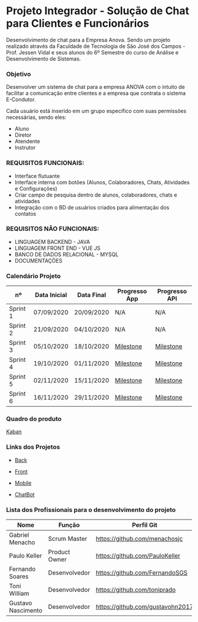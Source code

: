 # Projeto Integrador - Solução de Chat para Clientes e Funcionários

Desenvolvimento de chat para a Empresa Anova. Sendo um projeto realizado através da Faculdade de Tecnologia de São José dos Campos - Prof. Jessen Vidal e seus alunos do 6º Semestre do curso de Análise e Desenvolvimento de Sistemas.


### Objetivo


Desenvolver um sistema de chat para a empresa ANOVA com o intuito de facilitar a comunicação entre clientes e a empresa que contrata o sistema E-Condutor.

Cada usuário está inserido em um grupo específico com suas permissões necessárias, sendo eles:


* Aluno 
* Diretor
* Atendente
* Instrutor



### REQUISITOS FUNCIONAIS:


* Interface flutuante
* Interface interna com botões (Alunos, Colaboradores, Chats, Atividades e Configurações)
* Criar campo de pesquisa dentro de alunos, colaboradores, chats e atividades
* Integração com o BD de usuários criados para alimentação dos contatos


### REQUISITOS NÃO FUNCIONAIS:

* LINGUAGEM BACKEND - JAVA
* LINGUAGEM FRONT END - VUE JS
* BANCO DE DADOS RELACIONAL - MYSQL
* DOCUMENTAÇÕES

### Calendário Projeto


| nº        |  Data Inicial |  Data Final | Progresso App  | Progresso API |
|---|---|---|---|---|
|Sprint 1   | 07/09/2020 | 20/09/2020     | N/A  | N/A |
|Sprint 2   | 21/09/2020 | 04/10/2020     | N/A  | N/A |
|Sprint 3   | 05/10/2020 | 18/10/2020     | [Milestone](https://github.com/FATEC-SJC-NoName/back-chat-app/milestone/1)  | [Milestone](https://github.com/FATEC-SJC-NoName/front-chat-app/milestone/1) |
|Sprint 4   | 19/10/2020 | 01/11/2020     | [Milestone](https://github.com/FATEC-SJC-NoName/back-chat-app/milestone/2)  | [Milestone](https://github.com/FATEC-SJC-NoName/front-chat-app/milestone/2) | 
|Sprint 5   | 02/11/2020 | 15/11/2020     | [Milestone](https://github.com/FATEC-SJC-NoName/back-chat-app/milestone/3)  | [Milestone](https://github.com/FATEC-SJC-NoName/front-chat-app/milestone/3) |
|Sprint 6   | 16/11/2020 | 29/11/2020     | [Milestone](https://github.com/FATEC-SJC-NoName/back-chat-app/milestone/4)  |  [Milestone](https://github.com/FATEC-SJC-NoName/front-chat-app/milestone/4) |

### Quadro do produto

[Kaban](https://github.com/orgs/FATEC-SJC-NoName/projects/1)


### Links dos Projetos

- [Back](https://github.com/FATEC-SJC-NoName/back-chat-app/)

- [Front](https://github.com/FATEC-SJC-NoName/front-chat-app/)

- [Mobile](https://github.com/FATEC-SJC-NoName/mobile-chat-app)

- [ChatBot](https://github.com/FATEC-SJC-NoName/bot-chat-app)


### Lista dos Profissionais para o desenvolvimento do projeto



| Nome        |  Função |  Perfil Git |   |   
|---|---|---|---|
|Gabriel Menacho  | Scrum Master| https://github.com/menachosjc    |   |   
|Paulo Keller  | Product Owner| https://github.com/PauloKeller    |   |   
|Fernando Soares  | Desenvolvedor | https://github.com/FernandoSGS     |   |
|Toni William  | Desenvolvedor | https://github.com/toniprado    |   |  
|Gustavo Nascimento  | Desenvolvedor | https://github.com/gustavohn2017     |   |  
